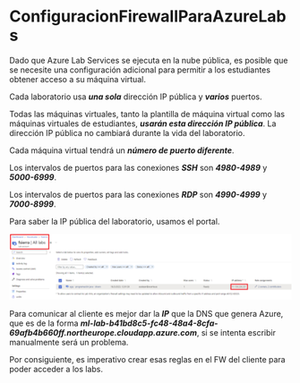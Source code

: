 # ConfiguracionFirewallParaAzureLabs

Dado que Azure Lab Services se ejecuta en la nube pública, es posible que se necesite una configuración adicional para permitir a los estudiantes obtener acceso a su máquina virtual.

Cada laboratorio usa ***una sola*** dirección IP pública y ***varios*** puertos. 

Todas las máquinas virtuales, tanto la plantilla de máquina virtual como las máquinas virtuales de estudiantes, ***usarán esta dirección IP pública***. La dirección IP pública no cambiará durante la vida del laboratorio. 

Cada máquina virtual tendrá un ***número de puerto diferente***. 

Los intervalos de puertos para las conexiones ***SSH*** son ***4980-4989*** y ***5000-6999***. 

Los intervalos de puertos para las conexiones ***RDP*** son ***4990-4999*** y ***7000-8999***. 

Para saber la IP pública del laboratorio, usamos el portal.

![IP](./img/202303181846.png)

Para comunicar al cliente es mejor dar la ***IP*** que la DNS que genera Azure, que es de la forma ***ml-lab-b41bd8c5-fc48-48a4-8cfa-69afb4b660ff.northeurope.cloudapp.azure.com***, si se intenta escribir manualmente será un problema.

Por consiguiente, es imperativo crear esas reglas en el FW del cliente para poder acceder a los labs.
